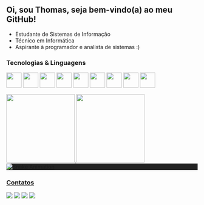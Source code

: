 ## Oi, sou Thomas, seja bem-vindo(a) ao meu GitHub!

<ul>
          <li>Estudante de Sistemas de Informação</li>
          <li>Técnico em Informática</li>
          <li>Aspirante à programador e analista de sistemas :)</li>
</ul>

### Tecnologias & Linguagens

<img src="https://cdn.jsdelivr.net/gh/devicons/devicon/icons/javascript/javascript-plain.svg" height="40" width="40"/> <img src="https://cdn.jsdelivr.net/gh/devicons/devicon/icons/java/java-original.svg" height="40" width="40" /> <img src="https://cdn.jsdelivr.net/gh/devicons/devicon/icons/html5/html5-plain.svg" height="40" width="40" /> <img src="https://cdn.jsdelivr.net/gh/devicons/devicon/icons/css3/css3-plain.svg" height="40" width="40" /> <img src="https://cdn.jsdelivr.net/gh/devicons/devicon/icons/c/c-plain.svg" height="40" width="40" /> <img src="https://cdn.jsdelivr.net/gh/devicons/devicon/icons/react/react-original.svg" height="40" width="40" /> <img src="https://cdn.jsdelivr.net/gh/devicons/devicon/icons/nodejs/nodejs-plain.svg" height="40" width="40" /> <img src="https://cdn.jsdelivr.net/gh/devicons/devicon/icons/dart/dart-original.svg"  height="40" width="40" /> <img src="https://cdn.jsdelivr.net/gh/devicons/devicon/icons/mysql/mysql-original.svg" height="40" width="40" />

<div>
  <a href="https://github.com/tgo-mas">
  <img height="180em" src="https://github-readme-stats.vercel.app/api/top-langs/?username=tgo-mas&layout=compact&langs_count=7&theme=dracula"/>
  <img height="180em" src="https://github-readme-stats.vercel.app/api?username=tgo-mas&show_icons=true&theme=dracula&include_all_commits=true&count_private=true"/>
</div>
 
 <div style="background-color: #222222;">
   <img src="https://raw.githubusercontent.com/tgo-mas/tgo-mas/output/github-contribution-grid-snake.svg" alt="Snake Animation" />
 </div>

### Contatos

<div>
  <a href="https://instagram.com/tgomas.asf" target="_blank"><img src="https://img.shields.io/badge/-Instagram-%23E4405F?style=for-the-badge&logo=instagram&logoColor=white" target="_blank"></a>
  <a href = "talmeidasf@gmail.com"><img src="https://img.shields.io/badge/Gmail-D14836?style=for-the-badge&logo=gmail&logoColor=white" target="_blank"></a>
  <a href="https://www.linkedin.com/in/thomas-almeida-2999891ba/" target="_blank"><img src="https://img.shields.io/badge/-LinkedIn-%230077B5?style=for-the-badge&logo=linkedin&logoColor=white" target="_blank"></a>   
  <a href="https://replit.com/@tgo-mas" target="_blank"><img src="https://img.shields.io/badge/Replit-.-green" target="_blank"/></a>
</div>
